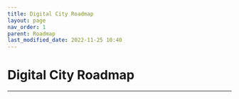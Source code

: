 ```yaml
---
title: Digital City Roadmap
layout: page
nav_order: 1
parent: Roadmap
last_modified_date: 2022-11-25 10:40
---
```


# Digital City Roadmap

----------------

